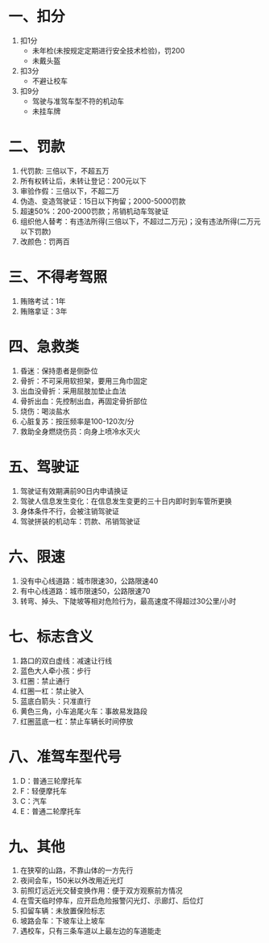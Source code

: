# 一、扣分
1. 扣1分
   + 未年检(未按规定定期进行安全技术检验)，罚200
   + 未戴头盔
2. 扣3分
   + 不避让校车
3. 扣9分
   + 驾驶与准驾车型不符的机动车
   + 未挂车牌

# 二、罚款
1. 代罚款: 三倍以下，不超五万
2. 所有权转让后，未转让登记：200元以下
3. 审验作假：三倍以下，不超二万
4. 伪造、变造驾驶证：15日以下拘留；2000-5000罚款
5. 超速50%：200-2000罚款；吊销机动车驾驶证
6. 组织他人替考：有违法所得(三倍以下，不超过二万元)；没有违法所得(二万元以下罚款)
7. 改颜色：罚两百

# 三、不得考驾照
1. 贿赂考试：1年
2. 贿赂拿证：3年

# 四、急救类
1. 昏迷：保持患者是侧卧位
2. 骨折：不可采用软担架，要用三角巾固定
3. 出血没骨折：采用屈肢加垫止血法
4. 骨折出血：先控制出血，再固定骨折部位
5. 烧伤：喝淡盐水
6. 心脏复苏：按压频率是100-120次/分
7. 救助全身燃烧伤员：向身上喷冷水灭火

# 五、驾驶证
1. 驾驶证有效期满前90日内申请换证
2. 驾驶人信息发生变化：在信息发生变更的三十日内即时到车管所更换
3. 身体条件不行，会被注销驾驶证
4. 驾驶拼装的机动车：罚款、吊销驾驶证

# 六、限速
1. 没有中心线道路：城市限速30，公路限速40
2. 有中心线道路：城市限速50，公路限速70
3. 转弯、掉头、下陡坡等相对危险行为，最高速度不得超过30公里/小时

# 七、标志含义
1. 路口的双白虚线：减速让行线
2. 蓝色大人牵小孩：步行
3. 红圈：禁止通行
4. 红圈一杠：禁止驶入
5. 蓝底白箭头：只准直行
6. 黄色三角，小车追尾火车：事故易发路段
7. 红圈蓝底一杠：禁止车辆长时间停放

# 八、准驾车型代号
1. D：普通三轮摩托车
2. F：轻便摩托车
3. C：汽车
4. E：普通二轮摩托车


# 九、其他
1. 在狭窄的山路，不靠山体的一方先行
2. 夜间会车，150米以外改用近光灯
3. 前照灯远近光交替变换作用：便于双方观察前方情况
4. 在雪天临时停车，应开启危险报警闪光灯、示廊灯、后位灯
5. 扣留车辆：未放置保险标志
6. 坡路会车：下坡车让上坡车
7. 遇校车，只有三条车道以上最左边的车道能走